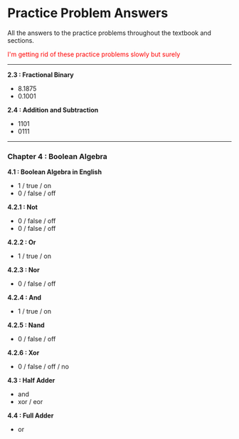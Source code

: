 # Practice Problem Answers

All the answers to the practice problems throughout the textbook and
sections.

<span style="color:#FF0000">I'm getting rid of these practice problems slowly but surely</span>

---

**2.3 : Fractional Binary**

-   8.1875
-   0.1001

**2.4 : Addition and Subtraction**

-   1101
-   0111

---

### Chapter 4 : Boolean Algebra

**4.1 : Boolean Algebra in English**

-   1 / true / on
-   0 / false / off

**4.2.1 : Not**

-   0 / false / off
-   0 / false / off

**4.2.2 : Or**

-   1 / true / on

**4.2.3 : Nor**

-   0 / false / off

**4.2.4 : And**

-   1 / true / on

**4.2.5 : Nand**

-   0 / false / off

**4.2.6 : Xor**

-   0 / false / off / no

**4.3 : Half Adder**

-   and
-   xor / eor

**4.4 : Full Adder**

-   or

